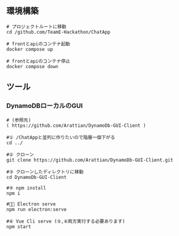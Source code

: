 ## 環境構築
    # プロジェクトルートに移動
    cd /github.com/TeamE-Hackathon/ChatApp

    # frontとapiのコンテナ起動
    docker compose up

    # frontとapiのコンテナ停止
    docker compose down


## ツール
### DynamoDBローカルのGUI
    # (参照先)
    ( https://github.com/Arattian/DynamoDb-GUI-Client )

    #① /ChatAppと並列に作りたいので階層一個下がる
    cd ../

    #② クローン
    git clone https://github.com/Arattian/DynamoDb-GUI-Client.git

    #③ クローンしたディレクトリに移動
    cd DynamoDb-GUI-Client

    #④ npm install
    npm i

    #⑤ Electron serve
    npm run electron:serve

    #⑥ Vue Cli serve (⑤,⑥両方実行する必要あります)
    npm start